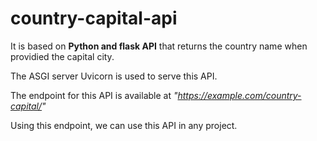 
country-capital-api
===================

It is based on **Python and flask API** that returns the country name when providied the capital city.

The ASGI server Uvicorn is used to serve this API.

The endpoint for this API is available at *"https://example.com/country-capital/<query-params>"*

Using this endpoint, we can use this API in any project.

